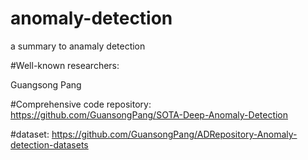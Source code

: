 # anomaly-detection
a summary to anamaly detection

#Well-known researchers:

Guangsong Pang

#Comprehensive code repository:
https://github.com/GuansongPang/SOTA-Deep-Anomaly-Detection

#dataset:
https://github.com/GuansongPang/ADRepository-Anomaly-detection-datasets


  
